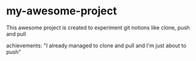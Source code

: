 # my-awesome-project
This awesome project is created to experiment git notions like clone, push and pull

achievements:
"I already managed to clone and pull and I'm just about to push"

